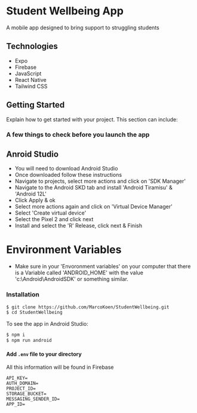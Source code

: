 # Student Wellbeing App

A mobile app designed to bring support to struggling students

## Technologies

- Expo
- Firebase
- JavaScript
- React Native
- Tailwind CSS

## Getting Started

Explain how to get started with your project. This section can include:

### A few things to check before you launch the app
## Anroid Studio
- You will need to download Android Studio
- Once downloaded follow these instructions 
- Navigate to projects, select more actions and click on 'SDK Manager'
- Navigate to the Android SKD tab and install 'Android Tiramisu' & 'Android 12L'
- Click Apply & ok
- Select more actions again and click on 'Virtual Device Manager'
- Select 'Create virtual device'
- Select the Pixel 2 and click next
- Install and select the 'R' Release, click next & Finish
  
  
# Environment Variables
- Make sure in your 'Envoronment variables' on your computer that there is a Variable called 'ANDROID_HOME' with the value 'c:\Android\AndroidSDK' or something similar.

### Installation

```bash
$ git clone https://github.com/MarcoKoen/StudentWellbeing.git
$ cd StudentWellbeing
```

To see the app in Android Studio:
```bash
$ npm i
$ npm run android
```

#### Add `.env` file to your directory
All this information will be found in Firebase
```
API_KEY= 
AUTH_DOMAIN= 
PROJECT_ID= 
STORAGE_BUCKET= 
MESSAGING_SENDER_ID= 
APP_ID=
```
